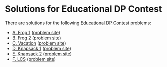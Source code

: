 # Solutions for Educational DP Contest

There are solutions for the following [Educational DP Contest](https://atcoder.jp/contests/dp) problems:

- [A. Frog 1](a.nim)
  ([problem site](https://atcoder.jp/contests/dp/tasks/dp_a))
- [B. Frog 2](b.nim)
  ([problem site](https://atcoder.jp/contests/dp/tasks/dp_b))
- [C. Vacation](c.nim)
  ([problem site](https://atcoder.jp/contests/dp/tasks/dp_c))
- [D. Knapsack 1](d.nim)
  ([problem site](https://atcoder.jp/contests/dp/tasks/dp_d))
- [E. Knapsack 2](e.nim)
  ([problem site](https://atcoder.jp/contests/dp/tasks/dp_e))
- [F. LCS](f.nim)
  ([problem site](https://atcoder.jp/contests/dp/tasks/dp_f))
